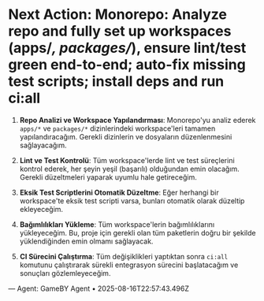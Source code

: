 # Next Action: Monorepo: Analyze repo and fully set up workspaces (apps/*, packages/*), ensure lint/test green end-to-end; auto-fix missing test scripts; install deps and run ci:all

1. **Repo Analizi ve Workspace Yapılandırması**: Monorepo'yu analiz ederek `apps/*` ve `packages/*` dizinlerindeki workspace'leri tamamen yapılandıracağım. Gerekli dizinlerin ve dosyaların düzenlenmesini sağlayacağım.

2. **Lint ve Test Kontrolü**: Tüm workspace'lerde lint ve test süreçlerini kontrol ederek, her şeyin yeşil (başarılı) olduğundan emin olacağım. Gerekli düzeltmeleri yaparak uyumlu hale getireceğim.

3. **Eksik Test Scriptlerini Otomatik Düzeltme**: Eğer herhangi bir workspace'te eksik test scripti varsa, bunları otomatik olarak düzeltip ekleyeceğim.

4. **Bağımlılıkları Yükleme**: Tüm workspace'lerin bağımlılıklarını yükleyeceğim. Bu, proje için gerekli olan tüm paketlerin doğru bir şekilde yüklendiğinden emin olmamı sağlayacak.

5. **CI Sürecini Çalıştırma**: Tüm değişiklikleri yaptıktan sonra `ci:all` komutunu çalıştırarak sürekli entegrasyon sürecini başlatacağım ve sonuçları gözlemleyeceğim.

— Agent: GameBY Agent • 2025-08-16T22:57:43.496Z
